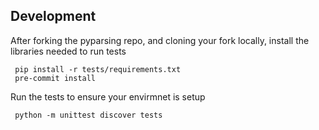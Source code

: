## Development
     
After forking the pyparsing repo, and cloning your fork locally, install the libraries needed to run tests

     pip install -r tests/requirements.txt
     pre-commit install
         
Run the tests to ensure your envirmnet is setup 
     
     python -m unittest discover tests
